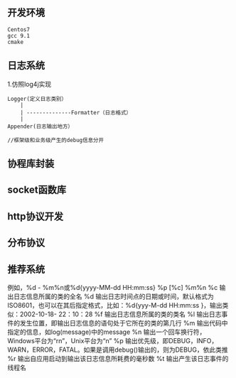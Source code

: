 <!--
 * @Descripttion: 
 * @version: 
 * @@Company: DCIT-SH
 * @Author: KarlHarris
 * @Date: 2023-01-22 16:31:47
 * @LastEditors: KarlHarris
 * @LastEditTime: 2023-01-29 21:43:10
-->
## 开发环境
    Centos7
    gcc 9.1
    cmake
## 日志系统

1.仿照log4j实现

    Logger(定义日志类别）
        |
        | --------------Formatter（日志格式）
        |
    Appender(日志输出地方）
    
    //框架级和业务级产生的debug信息分开
    

## 协程库封装

## socket函数库

## http协议开发

## 分布协议

## 推荐系统

例如，%d - %m%n或%d{yyyy-MM-dd HH:mm:ss} %p [%c] %m%n
%c 输出日志信息所属的类的全名
%d 输出日志时间点的日期或时间，默认格式为ISO8601，也可以在其后指定格式，比如：%d{yyy-M-dd HH:mm:ss }，输出类似：2002-10-18- 22：10：28
%f 输出日志信息所属的类的类名
%l 输出日志事件的发生位置，即输出日志信息的语句处于它所在的类的第几行
%m 输出代码中指定的信息，如log(message)中的message
%n 输出一个回车换行符，Windows平台为“rn”，Unix平台为“n”
%p 输出优先级，即DEBUG，INFO，WARN，ERROR，FATAL。如果是调用debug()输出的，则为DEBUG，依此类推
%r 输出自应用启动到输出该日志信息所耗费的毫秒数
%t 输出产生该日志事件的线程名
